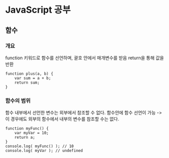 # JavaScript 공부

## 함수

### 개요
function 키워드로 함수를 선언하며, 괄호 안에서 매개변수를 받음
return을 통해 값을 반환

```
function plus(a, b) {
	var sum = a + b;
	return sum;
}
```

### 함수의 범위
함수 내부에서 선언한 변수는 외부에서 참조할 수 없다.
함수안에 함수 선언이 가능 -> 이 경우에도 외부의 함수에서 내부의 변수를 참조할 수는 없다.
```
function myFunc() {
	var myVar = 10;
	return a;
}
console.log( myFunc() ); // 10
console.log( myVar ); // undefined
```
